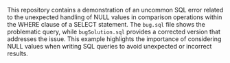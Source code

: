 This repository contains a demonstration of an uncommon SQL error related to the unexpected handling of NULL values in comparison operations within the WHERE clause of a SELECT statement.  The `bug.sql` file shows the problematic query, while `bugSolution.sql` provides a corrected version that addresses the issue.  This example highlights the importance of considering NULL values when writing SQL queries to avoid unexpected or incorrect results.